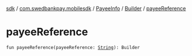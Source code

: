 [sdk](../../../index.md) / [com.swedbankpay.mobilesdk](../../index.md) / [PayeeInfo](../index.md) / [Builder](index.md) / [payeeReference](./payee-reference.md)

# payeeReference

`fun payeeReference(payeeReference: `[`String`](https://kotlinlang.org/api/latest/jvm/stdlib/kotlin/-string/index.html)`): Builder`